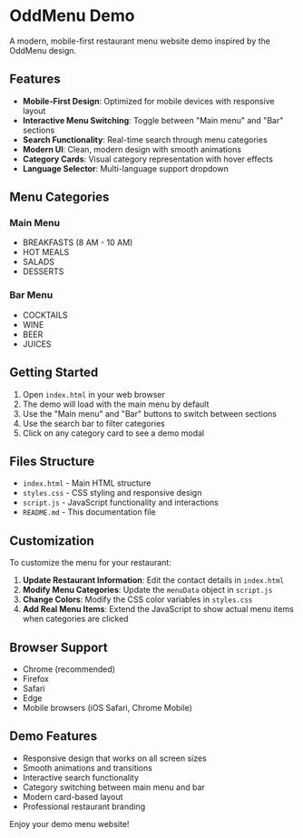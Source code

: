 # OddMenu Demo

A modern, mobile-first restaurant menu website demo inspired by the OddMenu design.

## Features

- **Mobile-First Design**: Optimized for mobile devices with responsive layout
- **Interactive Menu Switching**: Toggle between "Main menu" and "Bar" sections
- **Search Functionality**: Real-time search through menu categories
- **Modern UI**: Clean, modern design with smooth animations
- **Category Cards**: Visual category representation with hover effects
- **Language Selector**: Multi-language support dropdown

## Menu Categories

### Main Menu
- BREAKFASTS (8 AM - 10 AM)
- HOT MEALS
- SALADS
- DESSERTS

### Bar Menu
- COCKTAILS
- WINE
- BEER
- JUICES

## Getting Started

1. Open `index.html` in your web browser
2. The demo will load with the main menu by default
3. Use the "Main menu" and "Bar" buttons to switch between sections
4. Use the search bar to filter categories
5. Click on any category card to see a demo modal

## Files Structure

- `index.html` - Main HTML structure
- `styles.css` - CSS styling and responsive design
- `script.js` - JavaScript functionality and interactions
- `README.md` - This documentation file

## Customization

To customize the menu for your restaurant:

1. **Update Restaurant Information**: Edit the contact details in `index.html`
2. **Modify Menu Categories**: Update the `menuData` object in `script.js`
3. **Change Colors**: Modify the CSS color variables in `styles.css`
4. **Add Real Menu Items**: Extend the JavaScript to show actual menu items when categories are clicked

## Browser Support

- Chrome (recommended)
- Firefox
- Safari
- Edge
- Mobile browsers (iOS Safari, Chrome Mobile)

## Demo Features

- Responsive design that works on all screen sizes
- Smooth animations and transitions
- Interactive search functionality
- Category switching between main menu and bar
- Modern card-based layout
- Professional restaurant branding

Enjoy your demo menu website!
